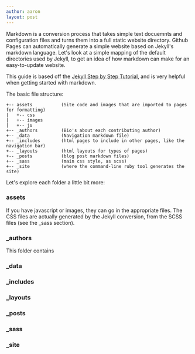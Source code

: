 ```yaml
---
author: aaron
layout: post
---
```

Markdown is a conversion process that takes simple text docuemnts and configuration files and turns them into a full static website directory. Github Pages can automatically generate a simple website based on Jekyll's markdown language. Let's look at a simple mapping of the default directories used by Jekyll, to get an idea of how markdown can make for an easy-to-update website.

<!--more-->

This guide is based off the [Jekyll Step by Step Tutorial](https://jekyllrb.com/docs/step-by-step/01-setup/), and is very helpful when getting started with markdown.

The basic file structure:
```
+-- assets           (Site code and images that are imported to pages for formatting)
|   +-- css
|   +-- images
|   +-- js
+-- _authors         (Bio's about each contributing author)
+-- _data            (Navigation markdown file)
+-- _includes        (html pages to include in other pages, like the navigation bar)
+-- _layouts         (html layouts for types of pages)
+-- _posts           (blog post markdown files)
+-- _sass            (main css style, as scss)
+-- _site            (where the command-line ruby tool generates the site)
```

Let's explore each folder a little bit more:

### assets

If you have javascript or images, they can go in the appropriate files. The CSS files are actually generated by the Jekyll conversion, from the SCSS files (see the _sass section).
    
### _authors

This folder contains

### _data

### _includes

### _layouts

### _posts

### _sass

### _site
